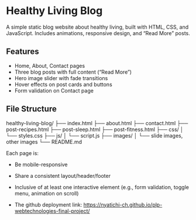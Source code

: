 # Healthy Living Blog

A simple static blog website about healthy living, built with HTML, CSS, and JavaScript. Includes animations, responsive design, and “Read More” posts.

## Features

- Home, About, Contact pages  
- Three blog posts with full content (“Read More”)  
- Hero image slider with fade transitions  
- Hover effects on post cards and buttons  
- Form validation on Contact page  

## File Structure

healthy-living-blog/
├── index.html
├── about.html
├── contact.html
├── post-recipes.html
├── post-sleep.html
├── post-fitness.html
├── css/
│ └── styles.css
├── js/
│ └── script.js
├── images/
│ └── slide images, other images
└── README.md


 Each page is:
* Be mobile-responsive
* Share a consistent layout/header/footer
* Inclusive of at least one interactive element (e.g., form validation, toggle menu, animation on scroll)

* The github deployment link:  https://nyatichi-ch.github.io/plp-webtechnologies-final-project/






